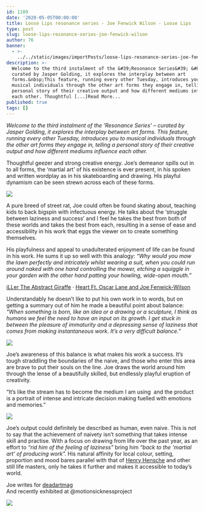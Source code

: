 ```yaml
---
id: 1109
date: '2020-05-05T00:00:00'
title: Loose Lips resonance series - Joe Fenwick Wilson - Loose Lips
type: post
slug: loose-lips-resonance-series-joe-fenwick-wilson
author: 76
banner:
  - >-
    ../../static/images/importPosts/loose-lips-resonance-series-joe-fenwick-wilson/image1109.jpeg
description: >-
  Welcome to the third instalment of the &#39;Resonance Series&#39; &#8211;
  curated by Jasper Golding, it explores the interplay between art
  forms.&nbsp;This feature, running every other Tuesday, introduces you to
  musical individuals through the other art forms they engage in, telling a
  personal story of their creative output and how different mediums influence
  each other. Thoughtful [...]Read More...
published: true
tags: []
---
```

_Welcome to the third instalment of the 'Resonance Series' – curated by Jasper Golding, it explores the interplay between art forms._ _This feature, running every other Tuesday, introduces you to musical individuals through the other art forms they engage in, telling a personal story of their creative output and how different mediums influence each other._

Thoughtful geezer and strong creative energy. Joe’s demeanor spills out in to all forms, the ‘martial art’ of his existence is ever present, in his spoken and written wordplay as in his skateboarding and drawing. His playful dynamism can be seen strewn across each of these forms. 

![](https://lh6.googleusercontent.com/q5o0kk6iA2YVYkN5_erRSbX51VLA6uqyzpe8Fvm2jjL2-JthQHjYRKRwnLpXgY4zJYFu0dLkSRzl9xiG1ViP9txSV_RIWFvImTYjnwiW3-JU656AZDEWTRvyCkhpT29Wh63QK1XC)

A pure breed of street rat, Joe could often be found skating about, teaching kids to back bigspin with infectuous energy. He talks about the ‘struggle between laziness and success’ and I feel he takes the best from both of these worlds and takes the best from each, resulting in a sense of ease and accessibility in his work that eggs the viewer on to create something themselves. 

His playfulness and appeal to unadulterated enjoyment of life can be found in his work. He sums it up so well with this analogy: _“Why would you mow the lawn perfectly and intricately whilst wearing a suit, when you could run around naked with one hand controlling the mower, etching a squiggle in your garden with the other hand patting your howling, wide-open mouth.”_

[iLLer The Abstract Giraffe](https://soundcloud.com/rymdstationen "iLLer The Abstract Giraffe") · [Heart Ft. Oscar Lane and Joe Fenwick-Wilson](https://soundcloud.com/rymdstationen/heart-ft-oscar-lane-and-joe-fenwick-wilson "Heart Ft. Oscar Lane and Joe Fenwick-Wilson")

Understandably he doesn’t like to put his own work in to words, but on getting a summary out of him he made a beautiful point about balance: _“When something is born, like an idea or a drawing or a sculpture, I think as humans we feel the need to have an input on its growth. I get stuck in between the pleasure of immaturity and a depressing sense of laziness that comes from making instantaneous work. It’s a very difficult balance.”_ 

![](https://lh4.googleusercontent.com/uqIMLNKypkZe8i5TGVT5ey2oNhm-VK0nCi2xdmsE_k_qPVB6G1ewnUPWgtE3ra2ClJZj3LyMh4nXI3KJKXVpE6ZGQdt8fQ8DS_1BKgmc3ABy3m_IXk300olhBCmVkmsOgShv_eCb)

Joe’s awareness of this balance is what makes his work a success. It’s tough straddling the boundaries of the naive, and those who enter this area are brave to put their souls on the line. Joe draws the world around him through the lense of a beautifully skilled, but endlessly playful eruption of creativity. 

“It’s like the stream has to become the medium I am using  and the product is a portrait of intense and intricate decision making fuelled with emotions and memories.”

![](https://lh5.googleusercontent.com/AUkSGNymZfz6qOzY0Qz4FPsUgb0lSaFeiwfTEmSw_AGCUn_2zlTUhkMTtms03sKJWt51On6dWqeea_aZ8uRkR0nmPVwf6Diqesl1jxDXs5D3vE2ep0mXHiGRtXnGdyoevERk2Axw)

Joe’s output could definitely be described as human, even naive. This is not to say that the achievement of naivety isn’t something that takes intense skill and practise. With a focus on drawing from life over the past year, as an effort to _“rid him of the feeling of laziness”_ bring him _“back to the ‘martial art’ of producing work”._ His natural affinity for local colour, setting, proportion and mood bares parallel with that of [Henry Hensche](http://www.provincetownhistoryproject.org/PDF/lib_500-160-henry-hensche.pdf) and other still life masters, only he takes it further and makes it accessible to today’s world.

Joe writes for [deadartmag](https://deadartmag.squarespace.com/issue-three)  
And recently exhibited at @motionsicknessproject

![](https://lh4.googleusercontent.com/-bt2kH1htZ0GE5rOp0Qoo7SctnNMxalMry_qvqJwRrggvyioPLtCmWYC2bYfZ7vsdqb0hPDWpLW8Ote7RKB0gUP_pent8YddRiPDMSh5m5EFoQ5nfIRcB9ttb-Bto17SpHAQtkHh)